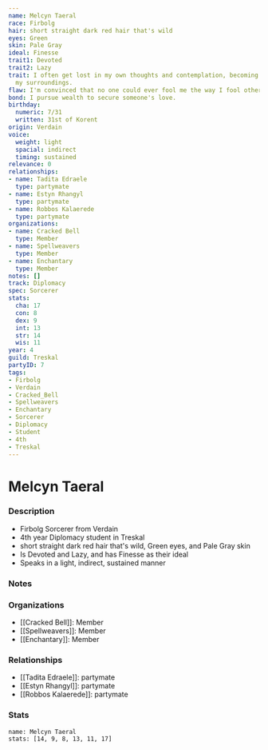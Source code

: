 ```yaml
---
name: Melcyn Taeral
race: Firbolg
hair: short straight dark red hair that's wild
eyes: Green
skin: Pale Gray
ideal: Finesse
trait1: Devoted
trait2: Lazy
trait: I often get lost in my own thoughts and contemplation, becoming oblivious to
  my surroundings.
flaw: I'm convinced that no one could ever fool me the way I fool others.
bond: I pursue wealth to secure someone's love.
birthday:
  numeric: 7/31
  written: 31st of Korent
origin: Verdain
voice:
  weight: light
  spacial: indirect
  timing: sustained
relevance: 0
relationships:
- name: Tadita Edraele
  type: partymate
- name: Estyn Rhangyl
  type: partymate
- name: Robbos Kalaerede
  type: partymate
organizations:
- name: Cracked Bell
  type: Member
- name: Spellweavers
  type: Member
- name: Enchantary
  type: Member
notes: []
track: Diplomacy
spec: Sorcerer
stats:
  cha: 17
  con: 8
  dex: 9
  int: 13
  str: 14
  wis: 11
year: 4
guild: Treskal
partyID: 7
tags:
- Firbolg
- Verdain
- Cracked_Bell
- Spellweavers
- Enchantary
- Sorcerer
- Diplomacy
- Student
- 4th
- Treskal
---
```

# Melcyn Taeral
### Description
- Firbolg Sorcerer from Verdain
- 4th year Diplomacy student in Treskal
- short straight dark red hair that's wild, Green eyes, and Pale Gray skin
- Is Devoted and Lazy, and has Finesse as their ideal
- Speaks in a light, indirect, sustained manner

### Notes

### Organizations
- [[Cracked Bell]]: Member
- [[Spellweavers]]: Member
- [[Enchantary]]: Member

### Relationships
- [[Tadita Edraele]]: partymate
- [[Estyn Rhangyl]]: partymate
- [[Robbos Kalaerede]]: partymate

### Stats
```statblock
name: Melcyn Taeral
stats: [14, 9, 8, 13, 11, 17]
```